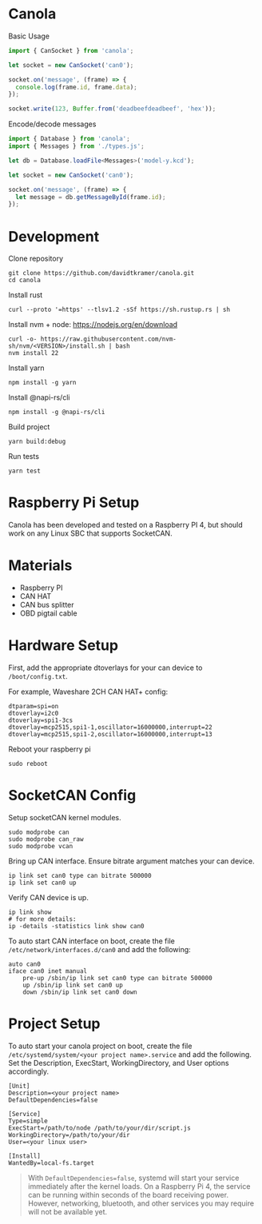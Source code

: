 # Canola

Basic Usage

```typescript
import { CanSocket } from 'canola';

let socket = new CanSocket('can0');

socket.on('message', (frame) => {
  console.log(frame.id, frame.data);
});

socket.write(123, Buffer.from('deadbeefdeadbeef', 'hex'));
```

Encode/decode messages

```typescript
import { Database } from 'canola';
import { Messages } from './types.js';

let db = Database.loadFile<Messages>('model-y.kcd');

let socket = new CanSocket('can0');

socket.on('message', (frame) => {
  let message = db.getMessageById(frame.id);
});
```

# Development

Clone repository

```
git clone https://github.com/davidtkramer/canola.git
cd canola
```

Install rust

```
curl --proto '=https' --tlsv1.2 -sSf https://sh.rustup.rs | sh
```

Install nvm + node: https://nodejs.org/en/download

```
curl -o- https://raw.githubusercontent.com/nvm-sh/nvm/<VERSION>/install.sh | bash
nvm install 22
```

Install yarn

```
npm install -g yarn
```

Install @napi-rs/cli

```
npm install -g @napi-rs/cli
```

Build project

```
yarn build:debug
```

Run tests

```
yarn test
```

# Raspberry Pi Setup

Canola has been developed and tested on a Raspberry PI 4, but should work on any Linux SBC that supports SocketCAN.

# Materials

- Raspberry PI
- CAN HAT
- CAN bus splitter
- OBD pigtail cable

# Hardware Setup

First, add the appropriate dtoverlays for your can device to `/boot/config.txt`.

For example, Waveshare 2CH CAN HAT+ config:

```
dtparam=spi=on
dtoverlay=i2c0
dtoverlay=spi1-3cs
dtoverlay=mcp2515,spi1-1,oscillator=16000000,interrupt=22
dtoverlay=mcp2515,spi1-2,oscillator=16000000,interrupt=13
```

Reboot your raspberry pi

```
sudo reboot
```

# SocketCAN Config

Setup socketCAN kernel modules.

```
sudo modprobe can
sudo modprobe can_raw
sudo modprobe vcan
```

Bring up CAN interface. Ensure bitrate argument matches your can device.

```
ip link set can0 type can bitrate 500000
ip link set can0 up
```

Verify CAN device is up.

```
ip link show
# for more details:
ip -details -statistics link show can0
```

To auto start CAN interface on boot, create the file `/etc/network/interfaces.d/can0` and add the following:

```
auto can0
iface can0 inet manual
    pre-up /sbin/ip link set can0 type can bitrate 500000
    up /sbin/ip link set can0 up
    down /sbin/ip link set can0 down
```

# Project Setup

To auto start your canola project on boot, create the file `/etc/systemd/system/<your project name>.service` and add the following. Set the Description, ExecStart, WorkingDirectory, and User options accordingly.

```
[Unit]
Description=<your project name>
DefaultDependencies=false

[Service]
Type=simple
ExecStart=/path/to/node /path/to/your/dir/script.js
WorkingDirectory=/path/to/your/dir
User=<your linux user>

[Install]
WantedBy=local-fs.target
```

> With `DefaultDependencies=false`, systemd will start your service immediately after the kernel loads. On a Raspberry Pi 4, the service can be running within seconds of the board receiving power. However, networking, bluetooth, and other services you may require will not be available yet.
